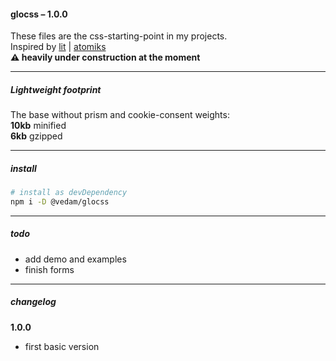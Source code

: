 #### glocss – 1.0.0

These files are the css-starting-point in my projects.  
Inspired by [lit](https://ajusa.github.io/lit/) | [atomiks](https://atomiks.github.io/30-seconds-of-css/#constant-width-to-height-ratio)  
**⚠️ heavily under construction at the moment**

---

##### Lightweight footprint

The base without prism and cookie-consent weights:  
**10kb** minified  
**6kb** gzipped

---

##### install

```bash
# install as devDependency
npm i -D @vedam/glocss
```

---

##### todo

- add demo and examples
- finish forms

---

##### changelog

**1.0.0**

- first basic version

